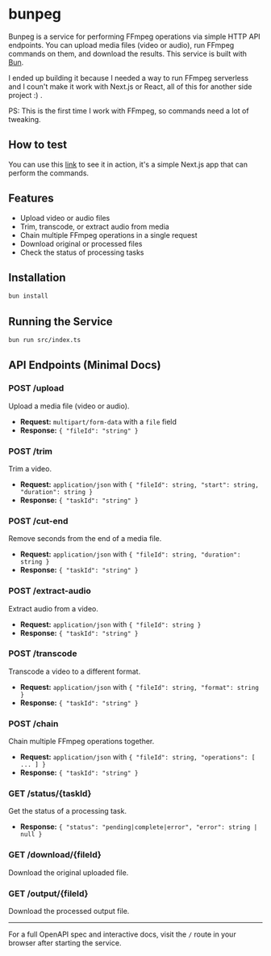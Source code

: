# bunpeg

Bunpeg is a service for performing FFmpeg operations via simple HTTP API endpoints. You can upload media files (video or audio), run FFmpeg commands on them, and download the results. This service is built with [Bun](https://bun.sh).

I ended up building it because I needed a way to run FFmpeg serverless and I coun't make it work with Next.js or React, all of this for another side project :) .

PS: This is the first time I work with FFmpeg, so commands need a lot of tweaking.

## How to test
You can use this [link](https://bunpeg.io) to see it in action, it's a simple Next.js app that can perform the commands.

## Features
- Upload video or audio files
- Trim, transcode, or extract audio from media
- Chain multiple FFmpeg operations in a single request
- Download original or processed files
- Check the status of processing tasks

## Installation

```bash
bun install
```

## Running the Service

```bash
bun run src/index.ts
```

## API Endpoints (Minimal Docs)

### POST /upload
Upload a media file (video or audio).
- **Request:** `multipart/form-data` with a `file` field
- **Response:** `{ "fileId": "string" }`

### POST /trim
Trim a video.
- **Request:** `application/json` with `{ "fileId": string, "start": string, "duration": string }`
- **Response:** `{ "taskId": "string" }`

### POST /cut-end
Remove seconds from the end of a media file.
- **Request:** `application/json` with `{ "fileId": string, "duration": string }`
- **Response:** `{ "taskId": "string" }`

### POST /extract-audio
Extract audio from a video.
- **Request:** `application/json` with `{ "fileId": string }`
- **Response:** `{ "taskId": "string" }`

### POST /transcode
Transcode a video to a different format.
- **Request:** `application/json` with `{ "fileId": string, "format": string }`
- **Response:** `{ "taskId": "string" }`

### POST /chain
Chain multiple FFmpeg operations together.
- **Request:** `application/json` with `{ "fileId": string, "operations": [ ... ] }`
- **Response:** `{ "taskId": "string" }`

### GET /status/{taskId}
Get the status of a processing task.
- **Response:** `{ "status": "pending|complete|error", "error": string | null }`

### GET /download/{fileId}
Download the original uploaded file.

### GET /output/{fileId}
Download the processed output file.

---

For a full OpenAPI spec and interactive docs, visit the `/` route in your browser after starting the service.
